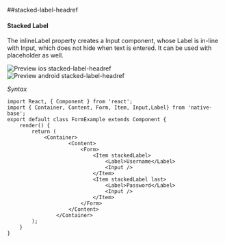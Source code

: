 ##stacked-label-headref
#### Stacked Label

The inlineLabel property creates a Input component, whose Label is in-line with Input, which does not hide when text is entered. It can be used with placeholder as well.

![Preview ios stacked-label-headref](https://github.com/GeekyAnts/NativeBase-KitchenSink/raw/master/screenshots/ios/stackedInput.png)
![Preview android stacked-label-headref](https://github.com/GeekyAnts/NativeBase-KitchenSink/raw/master/screenshots/android/stackedInput.png)

*Syntax*

<pre class="line-numbers"><code class="language-jsx">import React, { Component } from 'react';
import { Container, Content, Form, Item, Input,Label} from 'native-base';
export default class FormExample extends Component {
    render() {
        return (
            &lt;Container>
                    &lt;Content>
                        &lt;Form>
                            &lt;Item stackedLabel>
                                &lt;Label>Username&lt;/Label>
                                &lt;Input />
                            &lt;/Item>
                            &lt;Item stackedLabel last>
                                &lt;Label>Password&lt;/Label>
                                &lt;Input />
                            &lt;/Item>
                        &lt;/Form>
                    &lt;/Content>
                &lt;/Container>
        );
    }
}</code></pre><br />
